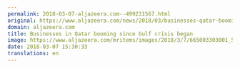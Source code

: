 ```yaml
---
permalink: 2018-03-07-aljazeera.com--499231567.html
original: https://www.aljazeera.com/news/2018/03/businesses-qatar-booming-gulf-crisis-began-180307142948794.html
domain: aljazeera.com
title: Businesses in Qatar booming since Gulf crisis began
image: https://www.aljazeera.com/mritems/images/2018/3/7/665003303001_5746854496001_5746828877001-th.jpg
date: 2018-03-07 15:30:33
translations: en
---
```


